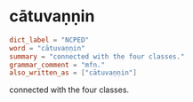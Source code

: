 # cātuvaṇṇin

``` toml
dict_label = "NCPED"
word = "cātuvaṇṇin"
summary = "connected with the four classes."
grammar_comment = "mfn."
also_written_as = ["cātuvaṇṇin"]
```

connected with the four classes.

